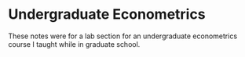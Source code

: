 # Undergraduate Econometrics

These notes were for a lab section for an undergraduate econometrics course I taught while in graduate school.
